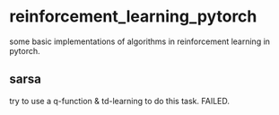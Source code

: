 # reinforcement_learning_pytorch
some basic implementations of algorithms in reinforcement learning in pytorch.

## sarsa
try to use a q-function &  td-learning to do this task. FAILED.
